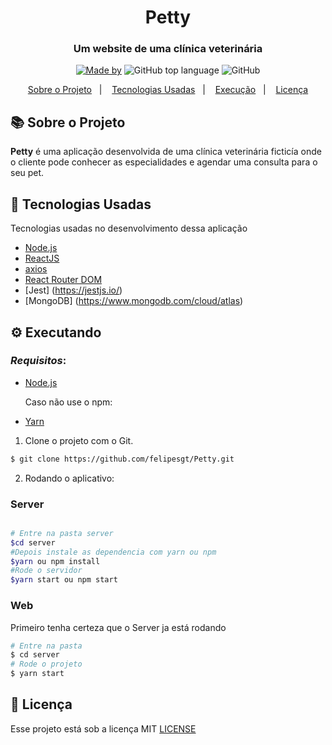 <h1 align="center">
  Petty
</h1>
<h3 align="center">
Um website de uma clínica veterinária
</h3>
<p align="center">
<a href="https://www.linkedin.com/in/felipe-gon%C3%A7alves-33bb09187/">
    <img alt="Made by" src="https://img.shields.io/badge/made%20by-Felipe%20Gonçalves-%239871F5&color=red"></a>
  <img alt="GitHub top language" src="https://img.shields.io/github/languages/top/felipesgt/petty?style=flat-square">
  <img alt="GitHub" src="https://img.shields.io/github/license/felipesgt/petty?style=flat-square"> 
</p>

<p align="center">
  <a href="#-sobre-o-projeto">Sobre o Projeto</a>&nbsp;&nbsp;&nbsp;|&nbsp;&nbsp;&nbsp;
  <a href="#-tecnologias-usadas">Tecnologias Usadas</a>&nbsp;&nbsp;&nbsp;|&nbsp;&nbsp;&nbsp;
  <a href="#-executando">Execução</a>&nbsp;&nbsp;&nbsp;|&nbsp;&nbsp;&nbsp;
  <a href="#-licença">Licença</a>
</p>

## 📚 Sobre o Projeto
**Petty** é uma aplicação desenvolvida de uma clínica veterinária ficticía onde o cliente pode conhecer as especialidades e agendar uma consulta para o seu pet.

## 🚀 Tecnologias Usadas
  Tecnologias usadas no desenvolvimento dessa aplicação

- [Node.js](https://nodejs.org/en/)
- [ReactJS](https://reactjs.org/)
- [axios](https://github.com/axios/axios)
- [React Router DOM](https://reacttraining.com/react-router/)
- [Jest] (https://jestjs.io/)
- [MongoDB] (https://www.mongodb.com/cloud/atlas)

## ⚙ Executando

  ### *Requisitos*:

- [Node.js](https://nodejs.org/en/)

  Caso não use o npm:
- [Yarn](https://classic.yarnpkg.com/) 

1. Clone o projeto com o Git.

```bash
$ git clone https://github.com/felipesgt/Petty.git
```

2. Rodando o aplicativo:
### Server

```bash

# Entre na pasta server
$cd server
#Depois instale as dependencia com yarn ou npm
$yarn ou npm install
#Rode o servidor
$yarn start ou npm start
```

### Web

Primeiro tenha certeza que o Server ja está rodando

```bash
# Entre na pasta
$ cd server
# Rode o projeto
$ yarn start
```




## 📜 Licença

Esse projeto está sob a licença MIT [LICENSE](LICENSE.md) 

